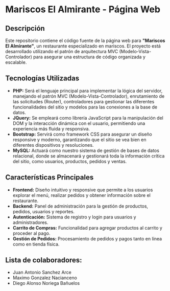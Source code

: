 # Mariscos El Almirante - Página Web

## Descripción

Este repositorio contiene el código fuente de la página web para **"Mariscos El Almirante"**, un restaurante especializado en mariscos. El proyecto está desarrollado utilizando el patrón de arquitectura MVC (Modelo-Vista-Controlador) para asegurar una estructura de código organizada y escalable.

## Tecnologías Utilizadas

- **PHP:** Será el lenguaje principal para implementar la lógica del servidor, manejando el patrón MVC (Modelo-Vista-Controlador), enrutamiento de las solicitudes (Router), controladores para gestionar las diferentes funcionalidades del sitio y modelos para las conexiones a la base de datos.
- **JQuery:** Se empleará como librería JavaScript para la manipulación del DOM y la interacción dinámica con el usuario, permitiendo una experiencia más fluida y responsiva.
- **Bootstrap:** Servirá como framework CSS para asegurar un diseño responsive y moderno, garantizando que el sitio se vea bien en diferentes dispositivos y resoluciones.
- **MySQL:** Actuará como nuestro sistema de gestión de bases de datos relacional, donde se almacenará y gestionará toda la información crítica del sitio, como usuarios, productos, pedidos y ventas.


## Características Principales

- **Frontend:** Diseño intuitivo y responsive que permite a los usuarios explorar el menú, realizar pedidos y obtener información sobre el restaurante.
- **Backend:** Panel de administración para la gestión de productos, pedidos, usuarios y reportes.
- **Autenticación:** Sistema de registro y login para usuarios y administradores.
- **Carrito de Compras:** Funcionalidad para agregar productos al carrito y proceder al pago.
- **Gestión de Pedidos:** Procesamiento de pedidos y pagos tanto en línea como en tienda física.

## Lista de colaboradores:
- Juan Antonio Sanchez Arce
- Maximo Gonzalez Nacianceno
- Diego Alonso Noriega Bañuelos
